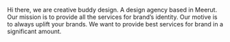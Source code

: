 Hi there, we are creative buddy design. A design agency based in Meerut. Our mission is to provide all the services for brand’s identity. Our motive is to always uplift your brands. We want to provide best services for brand in a significant amount.
